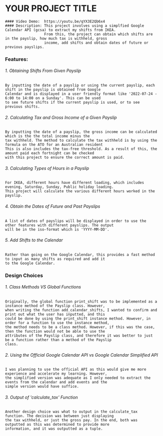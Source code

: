 # YOUR PROJECT TITLE
    #### Video Demo:  https://youtu.be/qYX3E2Qb6x4
    #### Description: This project involves using a simplfied Google Calendar API (gcsa) to extract my shifts from IKEA.
                      From this, the project can obtain which shifts are in the payslip, how much tax is withheld, gross
                      income, add shifts and obtain dates of future or previous payslips. 

### Features:

###### 1. Obtaining Shifts From Given Payslip
    By inputting the date of a payslip or using the current payslip, each shift in the payslip is obtained from Google 
    Calendar and is displayed in a user friendly format like '2022-07-24 - 6:00 to 14:00 on a Sunday'. This can be used 
    to see future shifts if the current payslip is used, or to see previous shifts.


###### 2. Calculating Tax and Gross Income of a Given Payslip
    By inputting the date of a payslip, the gross income can be calculated which is the the total income minus the 
    tax withheld. The method to calculate the tax withheld is by using the formula on the ATO for an Australian resident 
    This is also includes the tax-free threshold. As a result of this, the amount paid each fortnight can be checked 
    with this project to ensure the correct amount is paid.

###### 3. Calculating Types of Hours in a Payslip
    For IKEA, different hours have different loading, which includes evening, Saturday, Sunday, Public holiday loading. 
    This project will calculate the various different hours worked in the payslip.

###### 4. Obtain the Dates of Future and Past Payslips
    A list of dates of payslips will be displayed in order to use the other features with different payslips. The output
    will be in the iso-format which is 'YYYY-MM-DD'.

###### 5. Add Shifts to the Calendar
    Rather than going on the Google Calendar, this provides a fast method to input as many shifts as required and add it 
    to the Google Calendar. 

### Design Choices

###### 1. Class Methods VS Global Functions
    Originally, the global function print_shift was to be implemented as a instance method of the Payslip class. However,
    when writing the function add_calendar_shifts, I wanted to confirm and print out what the user has inputted, and this
    could be done by using the print_shift instance method. However, in order for a function to use the instance method, 
    the method needs to be a class method. However, if this was the case, then the function would not be able to use the 
    attributes of the Payslip class, and therefore it was better to just be a function rather than a method of the Payslip 
    class.

###### 2. Using the Official Google Calendar API vs Google Calendar Simplified API
    I was planning to use the official API as this would give me more experience and accelerate my learning. However, 
    the simplified version was adequate as I only needed to extract the events from the calendar and add events and the 
    simple version would have suffice.

###### 3. Output of 'calculate_tax' Function
    Another design choice was what to output in the calculate_tax function. The decision was between just displaying
    the tax withheld, or just the gross pay. In the end, both was outputted as this was determined to provide more 
    information, and it was outputted as a tuple. 





